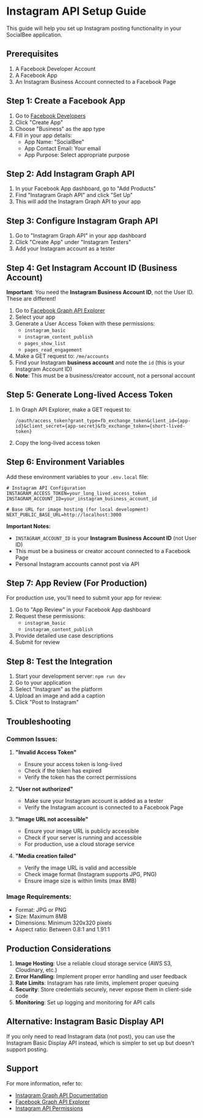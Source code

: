# Instagram API Setup Guide

This guide will help you set up Instagram posting functionality in your SocialBee application.

## Prerequisites

1. A Facebook Developer Account
2. A Facebook App
3. An Instagram Business Account connected to a Facebook Page

## Step 1: Create a Facebook App

1. Go to [Facebook Developers](https://developers.facebook.com/)
2. Click "Create App"
3. Choose "Business" as the app type
4. Fill in your app details:
   - App Name: "SocialBee"
   - App Contact Email: Your email
   - App Purpose: Select appropriate purpose

## Step 2: Add Instagram Graph API

1. In your Facebook App dashboard, go to "Add Products"
2. Find "Instagram Graph API" and click "Set Up"
3. This will add the Instagram Graph API to your app

## Step 3: Configure Instagram Graph API

1. Go to "Instagram Graph API" in your app dashboard
2. Click "Create App" under "Instagram Testers"
3. Add your Instagram account as a tester

## Step 4: Get Instagram Account ID (Business Account)

**Important**: You need the **Instagram Business Account ID**, not the User ID. These are different!

1. Go to [Facebook Graph API Explorer](https://developers.facebook.com/tools/explorer/)
2. Select your app
3. Generate a User Access Token with these permissions:
   - `instagram_basic`
   - `instagram_content_publish`
   - `pages_show_list`
   - `pages_read_engagement`
4. Make a GET request to: `/me/accounts`
5. Find your Instagram **business account** and note the `id` (this is your Instagram Account ID)
6. **Note**: This must be a business/creator account, not a personal account

## Step 5: Generate Long-lived Access Token

1. In Graph API Explorer, make a GET request to:
   ```
   /oauth/access_token?grant_type=fb_exchange_token&client_id={app-id}&client_secret={app-secret}&fb_exchange_token={short-lived-token}
   ```
2. Copy the long-lived access token

## Step 6: Environment Variables

Add these environment variables to your `.env.local` file:

```env
# Instagram API Configuration
INSTAGRAM_ACCESS_TOKEN=your_long_lived_access_token
INSTAGRAM_ACCOUNT_ID=your_instagram_business_account_id

# Base URL for image hosting (for local development)
NEXT_PUBLIC_BASE_URL=http://localhost:3000
```

**Important Notes:**
- `INSTAGRAM_ACCOUNT_ID` is your **Instagram Business Account ID** (not User ID)
- This must be a business or creator account connected to a Facebook Page
- Personal Instagram accounts cannot post via API

## Step 7: App Review (For Production)

For production use, you'll need to submit your app for review:

1. Go to "App Review" in your Facebook App dashboard
2. Request these permissions:
   - `instagram_basic`
   - `instagram_content_publish`
3. Provide detailed use case descriptions
4. Submit for review

## Step 8: Test the Integration

1. Start your development server: `npm run dev`
2. Go to your application
3. Select "Instagram" as the platform
4. Upload an image and add a caption
5. Click "Post to Instagram"

## Troubleshooting

### Common Issues:

1. **"Invalid Access Token"**
   - Ensure your access token is long-lived
   - Check if the token has expired
   - Verify the token has the correct permissions

2. **"User not authorized"**
   - Make sure your Instagram account is added as a tester
   - Verify the Instagram account is connected to a Facebook Page

3. **"Image URL not accessible"**
   - Ensure your image URL is publicly accessible
   - Check if your server is running and accessible
   - For production, use a cloud storage service

4. **"Media creation failed"**
   - Verify the image URL is valid and accessible
   - Check image format (Instagram supports JPG, PNG)
   - Ensure image size is within limits (max 8MB)

### Image Requirements:

- Format: JPG or PNG
- Size: Maximum 8MB
- Dimensions: Minimum 320x320 pixels
- Aspect ratio: Between 0.8:1 and 1.91:1

## Production Considerations

1. **Image Hosting**: Use a reliable cloud storage service (AWS S3, Cloudinary, etc.)
2. **Error Handling**: Implement proper error handling and user feedback
3. **Rate Limits**: Instagram has rate limits, implement proper queuing
4. **Security**: Store credentials securely, never expose them in client-side code
5. **Monitoring**: Set up logging and monitoring for API calls

## Alternative: Instagram Basic Display API

If you only need to read Instagram data (not post), you can use the Instagram Basic Display API instead, which is simpler to set up but doesn't support posting.

## Support

For more information, refer to:
- [Instagram Graph API Documentation](https://developers.facebook.com/docs/instagram-api/)
- [Facebook Graph API Explorer](https://developers.facebook.com/tools/explorer/)
- [Instagram API Permissions](https://developers.facebook.com/docs/instagram-api/reference/user/media#publish)
